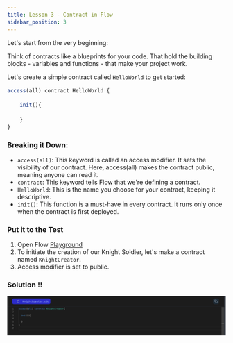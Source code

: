 ```yaml
---
title: Lesson 3 - Contract in Flow
sidebar_position: 3
---
```


Let's start from the very beginning:

Think of contracts like a blueprints for your code. That hold the building blocks - variables and functions - that make your project work.

Let's create a simple contract called `HelloWorld` to get started:

```jsx
access(all) contract HelloWorld {

	init(){

	}
}
```

### Breaking it Down:

- `access(all)`: This keyword is called an access modifier. It sets the visibility of our contract. Here, access(all) makes the contract public, meaning anyone can read it.
- `contract`: This keyword tells Flow that we're defining a contract.
- `HelloWorld`: This is the name you choose for your contract, keeping it descriptive.
- `init()`: This function is a must-have in every contract. It runs only once when the contract is first deployed.

### Put it to the Test

1. Open Flow [Playground](https://play.flow.com/)
2. To initiate the creation of our Knight Soldier, let's make a contract named `KnightCreator`.
3. Access modifier is set to public.

### Solution !!

![Alt text](image.png)
